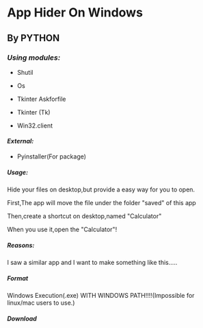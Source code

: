 # App Hider On Windows

## By PYTHON

### _Using modules:_

- Shutil

- Os

- Tkinter Askforfile

- Tkinter (Tk)

- Win32.client

#### _External:_

- Pyinstaller(For package)

##### Usage:

Hide your files on desktop,but provide a easy way for you to open.

First,The app will move the file under the folder "saved" of this app

Then,create a shortcut on desktop,named "Calculator"

When you use it,open the "Calculator"!

##### Reasons:

I saw a similar app and I want to make something like this.....

##### Format

Windows Execution(.exe) WITH WINDOWS PATH!!!!(Impossible for linux/mac users to use.)

##### Download
